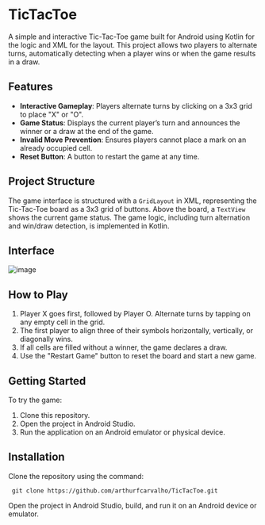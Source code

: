 
# TicTacToe

A simple and interactive Tic-Tac-Toe game built for Android using Kotlin for the logic and XML for the layout. This project allows two players to alternate turns, automatically detecting when a player wins or when the game results in a draw.

## Features
- **Interactive Gameplay**: Players alternate turns by clicking on a 3x3 grid to place "X" or "O".
- **Game Status**: Displays the current player’s turn and announces the winner or a draw at the end of the game.
- **Invalid Move Prevention**: Ensures players cannot place a mark on an already occupied cell.
- **Reset Button**: A button to restart the game at any time.

## Project Structure
The game interface is structured with a `GridLayout` in XML, representing the Tic-Tac-Toe board as a 3x3 grid of buttons. Above the board, a `TextView` shows the current game status. The game logic, including turn alternation and win/draw detection, is implemented in Kotlin.

## Interface

![image](https://github.com/user-attachments/assets/d04deae8-7b48-443d-b123-87c1a35239ee)

## How to Play
1. Player X goes first, followed by Player O. Alternate turns by tapping on any empty cell in the grid.
2. The first player to align three of their symbols horizontally, vertically, or diagonally wins.
3. If all cells are filled without a winner, the game declares a draw.
4. Use the "Restart Game" button to reset the board and start a new game.

## Getting Started
To try the game:
1. Clone this repository.
2. Open the project in Android Studio.
3. Run the application on an Android emulator or physical device.

## Installation
Clone the repository using the command:

     git clone https://github.com/arthurfcarvalho/TicTacToe.git

Open the project in Android Studio, build, and run it on an Android device or emulator.
